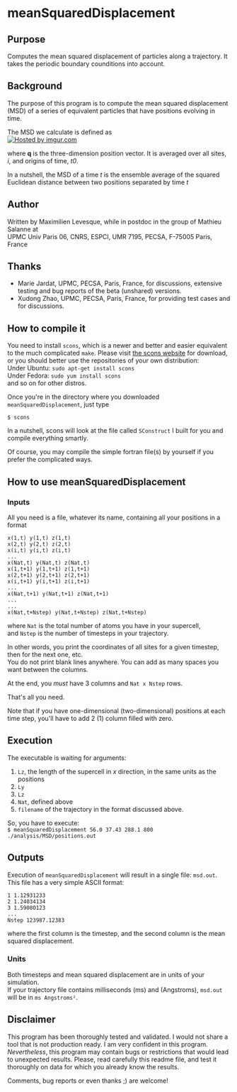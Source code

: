 # meanSquaredDisplacement

## Purpose

Computes the mean squared displacement of particles along a trajectory.
It takes the periodic boundary counditions into account.

## Background

The purpose of this program is to compute the mean squared displacement (MSD) of a series of equivalent particles that have positions
evolving in time.

The MSD we calculate is defined as  
<a href="http://imgur.com/2mvwmPO"><img src="http://i.imgur.com/2mvwmPO.jpg?1" title="Hosted by imgur.com" /></a>

where **q** is the three-dimension position vector. It is averaged over all sites, *i*, and origins of time, *t0*.

In a nutshell, the MSD of a time *t* is the ensemble average of the squared Euclidean distance between two positions separated by time *t*

## Author

Written by Maximilien Levesque, while in postdoc in the group of Mathieu Salanne at  
UPMC Univ Paris 06, CNRS, ESPCI, UMR 7195, PECSA, F-75005 Paris, France

## Thanks

* Marie Jardat, UPMC, PECSA, Paris, France, for discussions, extensive testing and bug reports of the beta (unshared) versions.  
* Xudong Zhao, UPMC, PECSA, Paris, France, for providing test cases and for discussions.

## How to compile it

You need to install `scons`, which is a newer and better and easier equivalent to the much complicated `make`.
Please visit [the scons website](www.scons.org) for download, or you should better use the repositories of your own distribution:  
Under Ubuntu: `sudo apt-get install scons`  
Under Fedora: `sudo yum install scons`  
and so on for other distros.

Once you're in the directory where you downloaded `meanSquaredDisplacement`, just type  
```
$ scons
```  
In a nutshell, scons will look at the file called `SConstruct` I built for you and compile everything smartly.

Of course, you may compile the simple fortran file(s) by yourself if you prefer the complicated ways.

## How to use meanSquaredDisplacement

### Inputs
All you need is a file, whatever its name, containing all your positions in a format  
``` 
x(1,t) y(1,t) z(1,t)  
x(2,t) y(2,t) z(2,t)  
x(i,t) y(i,t) z(i,t)  
...    
x(Nat,t) y(Nat,t) z(Nat,t)    
x(1,t+1) y(1,t+1) z(1,t+1)  
x(2,t+1) y(2,t+1) z(2,t+1)  
x(i,t+1) y(i,t+1) z(i,t+1)  
...  
x(Nat,t+1) y(Nat,t+1) z(Nat,t+1)  
...  
...  
x(Nat,t+Nstep) y(Nat,t+Nstep) z(Nat,t+Nstep)  
```  

where `Nat` is the total number of atoms you have in your supercell,  
and `Nstep` is the number of timesteps in your trajectory.

In other words, you print the coordinates of all sites for a given timestep, then for the next one, etc.  
You do not print blank lines anywhere. You can add as many spaces you want between the columns.

At the end, you *must* have 3 columns and `Nat x Nstep` rows.

That's all you need.

Note that if you have one-dimensional (two-dimensional) positions at each time step, you'll have to add 2 (1) column filled with zero.

## Execution

The executable is waiting for arguments:  
1. `Lz`, the length of the supercell in *x* direction, in the same units as the positions  
2. `Ly`  
3. `Lz`  
4. `Nat`, defined above  
5. `filename` of the trajectory in the format discussed above.  
  
So, you have to execute:  
`$ meanSquaredDisplacement 56.0 37.43 288.1 800 ./analysis/MSD/positions.out`

## Outputs

Execution of `meanSquaredDisplacement` will result in a single file: `msd.out`.  
This file has a very simple ASCII format:
``` 
1 1.12931233  
2 1.24034134  
3 1.5908O123  
...  
Nstep 123987.12383  
``` 
where the first column is the timestep, and the second column is the mean squared displacement.  

### Units
Both timesteps and mean squared displacement are in units of your simulation.  
If your trajectory file contains milliseconds (ms) and (Angstroms), `msd.out` will be in `ms Angstroms²`.


## Disclaimer

This program has been thoroughly tested and validated.
I would not share a tool that is not production ready. I am very confident in this program.
*Nevertheless*, this program may contain bugs or restrictions that would lead to unexpected results.
Please, read carefully this readme file, and test it thoroughly on data for which you already know the results.

Comments, bug reports or even thanks ;) are welcome!
